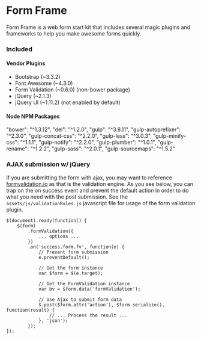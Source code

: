 Form Frame
=========================================================

Form Frame is a web form start kit that includes several magic plugins and frameworks to help you make awesome forms quickly. 

### Included

#### Vendor Plugins
* Bootstrap (~3.3.2)
* Font Awesome (~4.3.0)
* Form Validation (~0.6.0) (non-bower package)
* jQuery (~2.1.3)
* jQuery UI (~1.11.2) (not enabled by default)

#### Node NPM Packages
"bower": "^1.3.12",
"del": "^1.2.0",
"gulp": "^3.8.11",
"gulp-autoprefixer": "^2.3.0",
"gulp-concat-css": "^2.2.0",
"gulp-less": "^3.0.3",
"gulp-minify-css": "^1.1.1",
"gulp-notify": "^2.2.0",
"gulp-plumber": "^1.0.1",
"gulp-rename": "^1.2.2",
"gulp-sass": "^2.0.1",
"gulp-sourcemaps": "^1.5.2"



### AJAX submission w/ jQuery

If you are submitting the form with ajax, you may want to reference [formvalidation.io](http://formvalidation.io/examples/ajax-submit/) as that is the validation engine. As you see below, you can trap on the on success event and prevent the default action in order to do what you need with the post submission. See the `assets/js/validationRules.js` javascript file for usage of the form validation plugin.

```
$(document).ready(function() {
    $(form)
        .formValidation({
            ... options ...
        })
        .on('success.form.fv', function(e) {
            // Prevent form submission
            e.preventDefault();

            // Get the form instance
            var $form = $(e.target);

            // Get the FormValidation instance
            var bv = $form.data('formValidation');

            // Use Ajax to submit form data
            $.post($form.attr('action'), $form.serialize(), function(result) {
                // ... Process the result ...
            }, 'json');
        });
});
```
